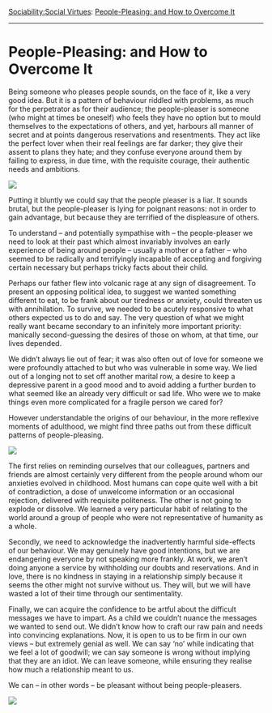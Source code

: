 [Sociability:](https://www.theschooloflife.com/thebookoflife/category/sociability/)[Social Virtues](https://www.theschooloflife.com/thebookoflife/category/sociability/social-virtues/): [People-Pleasing: and How to Overcome It](https://www.theschooloflife.com/thebookoflife/people-pleasing-and-how-to-overcome-it/)

* * *

# People-Pleasing: and How to Overcome It

Being someone who pleases people sounds, on the face of it, like a very good idea. But it is a pattern of behaviour riddled with problems, as much for the perpetrator as for their audience; the people-pleaser is someone (who might at times be oneself) who feels they have no option but to mould themselves to the expectations of others, and yet, harbours all manner of secret and at points dangerous reservations and resentments. They act like the perfect lover when their real feelings are far darker; they give their assent to plans they hate; and they confuse everyone around them by failing to express, in due time, with the requisite courage, their authentic needs and ambitions.

![](https://news.artnet.com/app/news-upload/2017/11/16_368-1024x812.jpg)

Putting it bluntly we could say that the people pleaser is a liar. It sounds brutal, but the people-pleaser is lying for poignant reasons: not in order to gain advantage, but because they are terrified of the displeasure of others.

To understand – and potentially sympathise with – the people-pleaser we need to look at their past which almost invariably involves an early experience of being around people – usually a mother or a father – who seemed to be radically and terrifyingly incapable of accepting and forgiving certain necessary but perhaps tricky facts about their child.

Perhaps our father flew into volcanic rage at any sign of disagreement. To present an opposing political idea, to suggest we wanted something different to eat, to be frank about our tiredness or anxiety, could threaten us with annihilation. To survive, we needed to be acutely responsive to what others expected us to do and say. The very question of what we might really want became secondary to an infinitely more important priority: manically second-guessing the desires of those on whom, at that time, our lives depended.

We didn’t always lie out of fear; it was also often out of love for someone we were profoundly attached to but who was vulnerable in some way. We lied out of a longing not to set off another marital row, a desire to keep a depressive parent in a good mood and to avoid adding a further burden to what seemed like an already very difficult or sad life. Who were we to make things even more complicated for a fragile person we cared for?

However understandable the origins of our behaviour, in the more reflexive moments of adulthood, we might find three paths out from these difficult patterns of people-pleasing.

![](https://s3.amazonaws.com/files.collageplatform.com.prod/image_cache/1010x580_fit/5576fee507a72c0678771e53/feb53e9daadda6a7e3bb74699d670960.jpeg)

The first relies on reminding ourselves that our colleagues, partners and friends are almost certainly very different from the people around whom our anxieties evolved in childhood. Most humans can cope quite well with a bit of contradiction, a dose of unwelcome information or an occasional rejection, delivered with requisite politeness. The other is not going to explode or dissolve. We learned a very particular habit of relating to the world around a group of people who were not representative of humanity as a whole.

Secondly, we need to acknowledge the inadvertently harmful side-effects of our behaviour. We may genuinely have good intentions, but we are endangering everyone by not speaking more frankly. At work, we aren’t doing anyone a service by withholding our doubts and reservations. And in love, there is no kindness in staying in a relationship simply because it seems the other might not survive without us. They will, but we will have wasted a lot of their time through our sentimentality.

Finally, we can acquire the confidence to be artful about the difficult messages we have to impart. As a child we couldn’t nuance the messages we wanted to send out. We didn’t know how to craft our raw pain and needs into convincing explanations. Now, it is open to us to be firm in our own views – but extremely genial as well. We can say ‘no’ while indicating that we feel a lot of goodwill; we can say someone is wrong without implying that they are an idiot. We can leave someone, while ensuring they realise how much a relationship meant to us.

We can – in other words – be pleasant without being people-pleasers.

[![](https://img.youtube.com/vi/8hYTPl7MkiA/0.jpg)](https://www.youtube.com/embed/8hYTPl7MkiA '')
